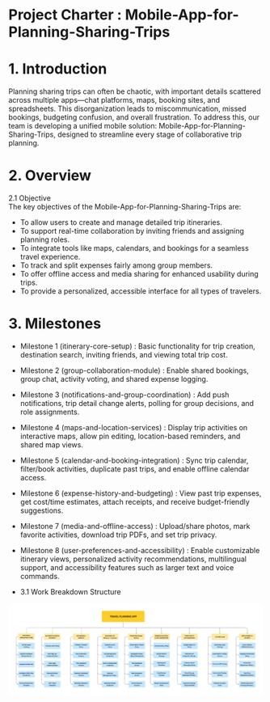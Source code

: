 # Project Charter : Mobile-App-for-Planning-Sharing-Trips
# 1. Introduction  
Planning sharing trips can often be chaotic, with important details scattered across multiple apps—chat platforms, maps, booking sites, and spreadsheets. This disorganization leads to miscommunication, missed bookings, budgeting confusion, and overall frustration. To address this, our team is developing a unified mobile solution: Mobile-App-for-Planning-Sharing-Trips, designed to streamline every stage of collaborative trip planning.

# 2. Overview  
2.1 Objective  
The key objectives of the Mobile-App-for-Planning-Sharing-Trips are:  
- To allow users to create and manage detailed trip itineraries.
- To support real-time collaboration by inviting friends and assigning planning roles.
- To integrate tools like maps, calendars, and bookings for a seamless travel experience.
- To track and split expenses fairly among group members.
- To offer offline access and media sharing for enhanced usability during trips.
- To provide a personalized, accessible interface for all types of travelers.

# 3. Milestones

- Milestone 1 (itinerary-core-setup) : Basic functionality for trip creation, destination search, inviting friends, and viewing total trip cost.

- Milestone 2 (group-collaboration-module) : Enable shared bookings, group chat, activity voting, and shared expense logging.

- Milestone 3 (notifications-and-group-coordination) : Add push notifications, trip detail change alerts, polling for group decisions, and role assignments.

- Milestone 4 (maps-and-location-services) : Display trip activities on interactive maps, allow pin editing, location-based reminders, and shared map views.

- Milestone 5 (calendar-and-booking-integration) : Sync trip calendar, filter/book activities, duplicate past trips, and enable offline calendar access.

- Milestone 6 (expense-history-and-budgeting) : View past trip expenses, get cost/time estimates, attach receipts, and receive budget-friendly suggestions.

- Milestone 7 (media-and-offline-access) : Upload/share photos, mark favorite activities, download trip PDFs, and set trip privacy.

- Milestone 8 (user-preferences-and-accessibility) : Enable customizable itinerary views, personalized activity recommendations, multilingual support, and accessibility features such as larger text and voice commands.

- 3.1 Work Breakdown Structure

![Trip Preview](./Work-BreakDown.jpg)


